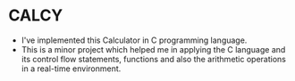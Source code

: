 # CALCY
- I've implemented this Calculator in C programming language.
- This is a minor project which helped me in applying the C language and its control flow statements, functions and also the arithmetic operations in a real-time environment.
